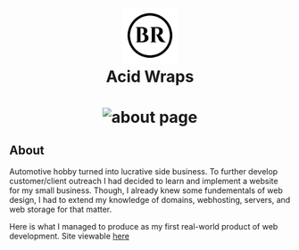 <h1 align="center">
    <img alt="logo" title="br logo" src="https://github.com/BrianRuizy/portfolio-website-3.0/blob/master/Misc/BR%20logo%20blk.png" width="100"> </br>
    Acid Wraps
</h1>

<h1 align="center">
    <img alt="about page" title="website" src="https://github.com/BrianRuizy/acidwraps/blob/master/acidwraps.png">
</h1>


## About
Automotive hobby turned into lucrative side business. To further develop customer/client outreach I had decided to learn and implement a website for my small business. Though, I already knew some fundementals of web design, I had to extend my knowledge of domains, webhosting, servers, and web storage for that matter. 

Here is what I managed to produce as my first real-world product of web development. 
Site viewable [here](https://codepen.io/BrianRGZ/full/Ljojpv")
